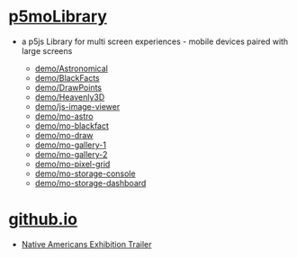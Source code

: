 # [p5moLibrary](https://github.com/molab-itp/p5moLibrary)

- a p5js Library for multi screen experiences - mobile devices paired with large screens

  - [demo/Astronomical](demo/Astronomical?v=72)
  - [demo/BlackFacts](demo/BlackFacts?v=72)
  - [demo/DrawPoints](demo/DrawPoints?v=72)
  - [demo/Heavenly3D](demo/Heavenly3D?v=72)
  - [demo/js-image-viewer](demo/js-image-viewer?v=72)
  - [demo/mo-astro](demo/mo-astro?v=72)
  - [demo/mo-blackfact](demo/mo-blackfacts?v=72)
  - [demo/mo-draw](demo/mo-draw?v=72)
  - [demo/mo-gallery-1](demo/mo-gallery-1?v=72)
  - [demo/mo-gallery-2](demo/mo-gallery-2?v=72)
  - [demo/mo-pixel-grid](demo/mo-pixel-grid?v=72)
  - [demo/mo-storage-console](demo/mo-storage-console?v=72)
  - [demo/mo-storage-dashboard](demo/mo-storage-dashboard?v=72)

# [github.io](https://molab-itp.github.io/p5moLibrary/src?v=72)

- [Native Americans Exhibition Trailer](demo/BlackFacts?playlist=hpjNGTYvpxw)

<!--

  - [demo/mo-astro-host-0](demo/mo-astro-host-0?v=72)
  - [demo/mo-astro-host-1](demo/mo-astro-host-1?v=72)
  - [demo/mo-astro-remote-0](demo/mo-astro-remote-0?v=72)
  - [demo/mo-astro-remote-1](demo/mo-astro-remote-1?v=72)

  - [demo/mo-blackfacts-host](demo/mo-blackfacts-host?v=72)
  - [demo/mo-blackfacts-remote](demo/mo-blackfacts-remote?v=72)

# https://www.youtube.com/watch?v=hpjNGTYvpxw
# The Land Carries Our Ancestors: Contemporary Art by Native Americans Exhibition Trailer

 -->
